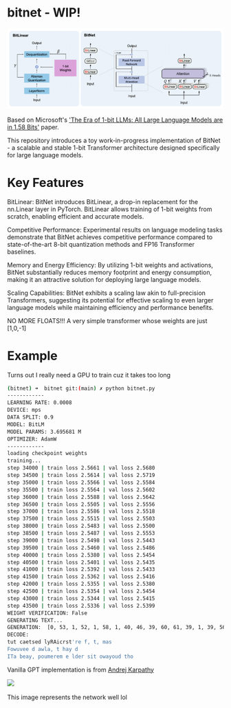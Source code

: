 # bitnet - WIP!

![Paper diagram](https://github.com/kevbuh/bitnet/blob/main/bitimg.png)

Based on Microsoft's ['The Era of 1-bit LLMs: All Large Language Models are in 1.58 Bits'](https://arxiv.org/abs/2402.17764) paper.

This repository introduces a toy work-in-progress implementation of BitNet - a scalable and stable 1-bit Transformer architecture designed specifically for large language models.

# Key Features
BitLinear: BitNet introduces BitLinear, a drop-in replacement for the nn.Linear layer in PyTorch. BitLinear allows training of 1-bit weights from scratch, enabling efficient and accurate models.

Competitive Performance: Experimental results on language modeling tasks demonstrate that BitNet achieves competitive performance compared to state-of-the-art 8-bit quantization methods and FP16 Transformer baselines.

Memory and Energy Efficiency: By utilizing 1-bit weights and activations, BitNet substantially reduces memory footprint and energy consumption, making it an attractive solution for deploying large language models.

Scaling Capabilities: BitNet exhibits a scaling law akin to full-precision Transformers, suggesting its potential for effective scaling to even larger language models while maintaining efficiency and performance benefits.


NO MORE FLOATS!!! A very simple transformer whose weights are just [1,0,-1]


# Example

Turns out I really need a GPU to train cuz it takes too long
```bash
(bitnet) ➜  bitnet git:(main) ✗ python bitnet.py
------------
LEARNING RATE: 0.0008
DEVICE: mps
DATA SPLIT: 0.9
MODEL: BitLM
MODEL PARAMS: 3.695681 M
OPTIMIZER: AdamW
------------
loading checkpoint weights
training...
step 34000 | train loss 2.5661 | val loss 2.5680
step 34500 | train loss 2.5614 | val loss 2.5719
step 35000 | train loss 2.5566 | val loss 2.5584
step 35500 | train loss 2.5564 | val loss 2.5602
step 36000 | train loss 2.5588 | val loss 2.5642
step 36500 | train loss 2.5505 | val loss 2.5556
step 37000 | train loss 2.5586 | val loss 2.5518
step 37500 | train loss 2.5515 | val loss 2.5503
step 38000 | train loss 2.5483 | val loss 2.5500
step 38500 | train loss 2.5487 | val loss 2.5553
step 39000 | train loss 2.5498 | val loss 2.5443
step 39500 | train loss 2.5460 | val loss 2.5486
step 40000 | train loss 2.5380 | val loss 2.5454
step 40500 | train loss 2.5401 | val loss 2.5435
step 41000 | train loss 2.5392 | val loss 2.5433
step 41500 | train loss 2.5362 | val loss 2.5416
step 42000 | train loss 2.5355 | val loss 2.5380
step 42500 | train loss 2.5354 | val loss 2.5454
step 43000 | train loss 2.5344 | val loss 2.5415
step 43500 | train loss 2.5336 | val loss 2.5399
WEIGHT VERIFICATION: False
GENERATING TEXT...
GENERATION:  [0, 53, 1, 52, 1, 58, 1, 40, 46, 39, 60, 61, 39, 1, 39, 56, 47, 52, 58, 39, 45, 6, 0, 54, 39, 44, 44, 1, 58, 30, 16, 50, 50, 58, 1, 46, 47, 43, 50, 39, 23, 39, 41, 1, 21, 0, 0, 0, 0, 13, 1, 52, 42, 53, 56, 39, 60, 43, 52, 43, 56, 47, 52, 1, 63, 1, 45, 57, 0, 30, 27, 32, 46, 39, 56, 43, 39, 1, 37, 53, 52, 63, 53, 52, 43, 1, 46, 52, 43, 41, 53, 44, 39, 45, 50, 43, 41, 39, 44, 1, 51]
DECODE:  
tut caetsed lyRAicrst're f, t, mas
Fowuvee d awla, t hay d
ITa beay, poumerem e lder sit owayoud tho
```


Vanilla GPT implementation is from [Andrej Karpathy](https://github.com/karpathy/ng-video-lecture/blob/master/gpt.py)

<img src="https://i.kym-cdn.com/entries/icons/facebook/000/035/960/Screen_Shot_2020-12-02_at_3.12.45_PM.jpg" width="400">

This image represents the network well lol
